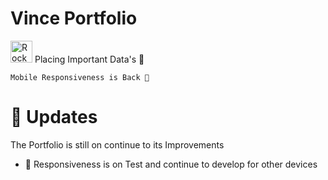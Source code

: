 # Vince Portfolio
<img src="https://raw.githubusercontent.com/Tarikul-Islam-Anik/Animated-Fluent-Emojis/master/Emojis/Travel%20and%20places/Rocket.png" alt="Rocket" width="35" height="35" /> Placing Important Data's 🔧

`Mobile Responsiveness is Back 🤠`

# 🌱 Updates 

The Portfolio is still on continue to its Improvements 

* 🧪 Responsiveness is on Test and continue to develop for other devices 




